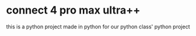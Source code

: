 # connect 4 pro max ultra++
this is a python project made in python for our python class' python project
